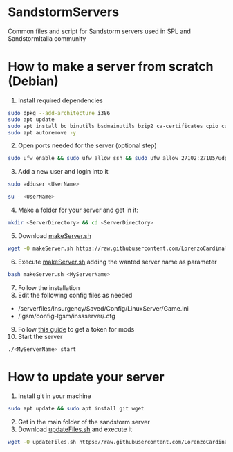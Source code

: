 # SandstormServers
Common files and script for Sandstorm servers used in SPL and SandstormItalia community

# How to make a server from scratch (Debian)
1. Install required dependencies
```sh
sudo dpkg --add-architecture i386
sudo apt update
sudo apt install bc binutils bsdmainutils bzip2 ca-certificates cpio curl distro-info file gzip hostname jq lib32gcc-s1 lib32stdc++6 libsdl2-2.0-0:i386 netcat-openbsd pigz python3 tar tmux git unzip util-linux uuid-runtime wget xz-utils -y
sudo apt autoremove -y
```
2. Open ports needed for the server (optional step)
```sh
sudo ufw enable && sudo ufw allow ssh && sudo ufw allow 27102:27105/udp && sudo ufw allow 27131:27134/udp && sudo ufw allow 27015:27018/tcp
```
3. Add a new user and login into it
```sh
sudo adduser <UserName>
```
```sh
su - <UserName>
```
4. Make a folder for your server and get in it:
```sh
mkdir <ServerDirectory> && cd <ServerDirectory>
```
5. Download [makeServer.sh](makeServer.sh)
```sh
wget -O makeServer.sh https://raw.githubusercontent.com/LorenzoCardinali/SandstormServers/main/makeServer.sh && chmod +x makeServer.sh
```
6. Execute [makeServer.sh](makeServer.sh) adding the wanted server name as parameter
```sh
bash makeServer.sh <MyServerName>
```
7. Follow the installation
8. Edit the following config files as needed
- <ServerDirectory>/serverfiles/Insurgency/Saved/Config/LinuxServer/Game.ini
- <ServerDirectory>/lgsm/config-lgsm/inssserver/<MyServerName>.cfg
9. Follow [this guide](https://insurgencysandstorm.mod.io/guides/server-admin-guide#read22) to get a token for mods
10. Start the server
```sh
./<MyServerName> start
```

# How to update your server
1. Install git in your machine
```sh
sudo apt update && sudo apt install git wget
```
2. Get in the main folder of the sandstorm server
3. Download [updateFiles.sh](updateFiles.sh) and execute it
```sh
wget -O updateFiles.sh https://raw.githubusercontent.com/LorenzoCardinali/SandstormServers/main/updateFiles.sh && chmod +x updateFiles.sh && ./updateFiles.sh
```
